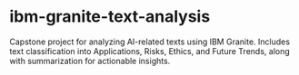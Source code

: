 # ibm-granite-text-analysis
Capstone project for analyzing AI-related texts using IBM Granite. Includes text classification into Applications, Risks, Ethics, and Future Trends, along with summarization for actionable insights.
